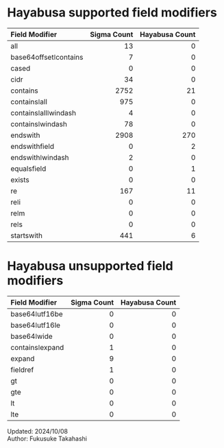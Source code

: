 # Hayabusa supported field modifiers
| Field Modifier        |   Sigma Count |   Hayabusa Count |
|:----------------------|--------------:|-----------------:|
| all                   |            13 |                0 |
| base64offsetǀcontains |             7 |                0 |
| cased                 |             0 |                0 |
| cidr                  |            34 |                0 |
| contains              |          2752 |               21 |
| containsǀall          |           975 |                0 |
| containsǀallǀwindash  |             4 |                0 |
| containsǀwindash      |            78 |                0 |
| endswith              |          2908 |              270 |
| endswithfield         |             0 |                2 |
| endswithǀwindash      |             2 |                0 |
| equalsfield           |             0 |                1 |
| exists                |             0 |                0 |
| re                    |           167 |               11 |
| reǀi                  |             0 |                0 |
| reǀm                  |             0 |                0 |
| reǀs                  |             0 |                0 |
| startswith            |           441 |                6 |

# Hayabusa unsupported field modifiers
| Field Modifier   |   Sigma Count |   Hayabusa Count |
|:-----------------|--------------:|-----------------:|
| base64ǀutf16be   |             0 |                0 |
| base64ǀutf16le   |             0 |                0 |
| base64ǀwide      |             0 |                0 |
| containsǀexpand  |             1 |                0 |
| expand           |             9 |                0 |
| fieldref         |             1 |                0 |
| gt               |             0 |                0 |
| gte              |             0 |                0 |
| lt               |             0 |                0 |
| lte              |             0 |                0 |

Updated: 2024/10/08  
Author: Fukusuke Takahashi